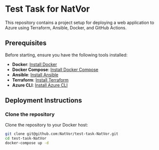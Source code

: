 # Test Task for NatVor

This repository contains a project setup for deploying a web application to Azure using Terraform, Ansible, Docker, and GitHub Actions.

## Prerequisites

Before starting, ensure you have the following tools installed:

- **Docker**: [Install Docker](https://docs.docker.com/engine/install/ubuntu/)
- **Docker Compose**: [Install Docker Compose](https://docs.docker.com/compose/install/)
- **Ansible**: [Install Ansible](https://docs.ansible.com/ansible/latest/installation_guide/index.html)
- **Terraform**: [Install Terraform](https://www.terraform.io/downloads.html)
- **Azure CLI**: [Install Azure CLI](https://learn.microsoft.com/en-us/cli/azure/install-azure-cli)

## Deployment Instructions

### Clone the repository

Clone the repository to your Docker host:

```bash
git clone git@github.com:NatVor/test-task-NatVor.git
cd test-task-NatVor
docker-compose up -d
